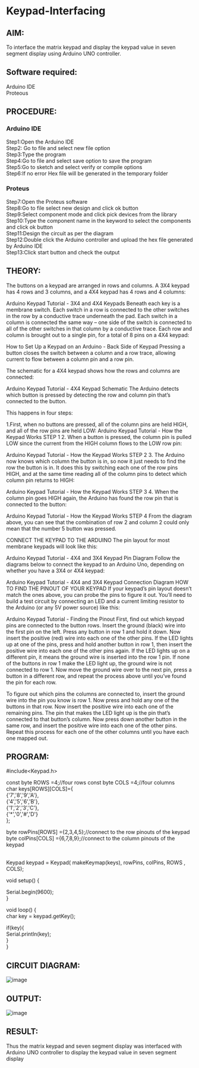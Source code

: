 # Keypad-Interfacing

##  AIM:
To interface the matrix keypad and display the keypad value in seven segment display using Arduino UNO controller.

## Software required:
Arduino IDE </br>
Proteous

## PROCEDURE:

### Arduino IDE
Step1:Open the Arduino IDE </br>
Step2: Go to file and select new file option </br>
Step3:Type the program </br>
Step4:Go to file and select save option to save the program </br>
Step5:Go to sketch and select verify or compile options </br>
Step6:If no error Hex file will be generated in the temporary folder </br>
### Proteus
Step7:Open the Proteus software </br>
Step8:Go to file select new design and click ok button </br>
Step9:Select component mode and click pick devices from the library </br>
Step10:Type the component name in the keyword to select the components and click ok button </br>
Step11:Design the circuit as per the diagram </br>
Step12:Double click the Arduino controller and upload the hex file generated by Arduino IDE </br>
Step13:Click start button and check the output

## THEORY:

The buttons on a keypad are arranged in rows and columns. A 3X4 keypad has 4 rows and 3 columns, and a 4X4 keypad has 4 rows and 4 columns:

Arduino Keypad Tutorial - 3X4 and 4X4 Keypads Beneath each key is a membrane switch. Each switch in a row is connected to the other switches in the row by a conductive trace underneath the pad. Each switch in a column is connected the same way – one side of the switch is connected to all of the other switches in that column by a conductive trace. Each row and column is brought out to a single pin, for a total of 8 pins on a 4X4 keypad:

How to Set Up a Keypad on an Arduino - Back Side of Keypad Pressing a button closes the switch between a column and a row trace, allowing current to flow between a column pin and a row pin.

The schematic for a 4X4 keypad shows how the rows and columns are connected:

Arduino Keypad Tutorial - 4X4 Keypad Schematic The Arduino detects which button is pressed by detecting the row and column pin that’s connected to the button.

This happens in four steps:

 1.First, when no buttons are pressed, all of the column pins are held HIGH, and all of the row pins are held LOW:
Arduino Keypad Tutorial - How the Keypad Works STEP 1 2. When a button is pressed, the column pin is pulled LOW since the current from the HIGH column flows to the LOW row pin:

Arduino Keypad Tutorial - How the Keypad Works STEP 2 3. The Arduino now knows which column the button is in, so now it just needs to find the row the button is in. It does this by switching each one of the row pins HIGH, and at the same time reading all of the column pins to detect which column pin returns to HIGH:

Arduino Keypad Tutorial - How the Keypad Works STEP 3 4. When the column pin goes HIGH again, the Arduino has found the row pin that is connected to the button:

Arduino Keypad Tutorial - How the Keypad Works STEP 4 From the diagram above, you can see that the combination of row 2 and column 2 could only mean that the number 5 button was pressed.

CONNECT THE KEYPAD TO THE ARDUINO The pin layout for most membrane keypads will look like this:

Arduino Keypad Tutorial - 4X4 and 3X4 Keypad Pin Diagram Follow the diagrams below to connect the keypad to an Arduino Uno, depending on whether you have a 3X4 or 4X4 keypad:

Arduino Keypad Tutorial - 4X4 and 3X4 Keypad Connection Diagram HOW TO FIND THE PINOUT OF YOUR KEYPAD If your keypad’s pin layout doesn’t match the ones above, you can probe the pins to figure it out. You’ll need to build a test circuit by connecting an LED and a current limiting resistor to the Arduino (or any 5V power source) like this:

Arduino Keypad Tutorial - Finding the Pinout First, find out which keypad pins are connected to the button rows. Insert the ground (black) wire into the first pin on the left. Press any button in row 1 and hold it down. Now insert the positive (red) wire into each one of the other pins. If the LED lights up at one of the pins, press and hold another button in row 1, then insert the positive wire into each one of the other pins again. If the LED lights up on a different pin, it means the ground wire is inserted into the row 1 pin. If none of the buttons in row 1 make the LED light up, the ground wire is not connected to row 1. Now move the ground wire over to the next pin, press a button in a different row, and repeat the process above until you’ve found the pin for each row.

To figure out which pins the columns are connected to, insert the ground wire into the pin you know is row 1. Now press and hold any one of the buttons in that row. Now insert the positive wire into each one of the remaining pins. The pin that makes the LED light up is the pin that’s connected to that button’s column. Now press down another button in the same row, and insert the positive wire into each one of the other pins. Repeat this process for each one of the other columns until you have each one mapped out.

## PROGRAM:

#include<Keypad.h> </br>

const byte ROWS =4;//four rows const byte COLS =4;//four columns </br>
char keys[ROWS][COLS]={ </br>
{'7','8','9','A'},</br>
{'4','5','6','B'},</br>
{'1','2','3','C'},</br>
{'*','0','#','D'}</br>
};</br>

byte rowPins[ROWS] ={2,3,4,5};//connect to the row pinouts of the keypad</br>
byte colPins[COLS] ={6,7,8,9};//connect to the column pinouts of the keypad</br>
</br>

Keypad keypad = Keypad( makeKeymap(keys), rowPins, colPins, ROWS , COLS);</br>

void setup() {</br>

Serial.begin(9600);</br>
}</br>

void loop() {</br>
char key = keypad.getKey();</br>

if(key){</br>
Serial.println(key);</br>
}</br>
}</br>
## CIRCUIT DIAGRAM:

![image](https://github.com/kirthickrajt/Keypad-Interfacing/assets/132205850/95692121-8aa5-4fe1-9bca-dfd713190e1a)

## OUTPUT:

![image](https://github.com/kirthickrajt/Keypad-Interfacing/assets/132205850/c1165931-c476-4b31-8f1e-f3dd31277642)

## RESULT:
Thus the matrix keypad and seven segment display was interfaced with Arduino UNO controller to display the keypad value in seven segment display
